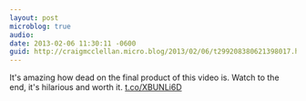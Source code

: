 ```yaml
---
layout: post
microblog: true
audio: 
date: 2013-02-06 11:30:11 -0600
guid: http://craigmcclellan.micro.blog/2013/02/06/t299208380621398017.html
---
```

It's amazing how dead on the final product of this video is. Watch to the end, it's hilarious and worth it. [t.co/XBUNLi6D](http://t.co/XBUNLi6D)
